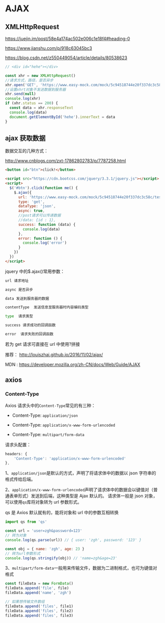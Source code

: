 # AJAX

## XMLHttpRequest

<https://juejin.im/post/58e4a174ac502e006c1e18f4#heading-0>

<https://www.jianshu.com/p/918c63045bc3>

<https://blog.csdn.net/z550449054/article/details/80538623>

```js
// <div id="hehe"></div>

const xhr = new XMLHttpRequest()
//请求方式，路径，是否异步
xhr.open('GET', 'https://www.easy-mock.com/mock/5c94518744e20f337dc3c58c/test/zgh/zghivan', false)
//设置xhrt对象不发送数据到服务器
xhr.send(null)
console.log(xhr)
if (xhr.status == 200) {
  const data = xhr.responseText
  console.log(data)
  document.getElementById('hehe').innerText = data
}
```

## ajax 获取数据

数据交互的几种方式：

<http://www.cnblogs.com/zxt-17862802783/p/7787258.html>

```html
<button id="btn">click!</button>

<script src="https://cdn.bootcss.com/jquery/3.3.1/jquery.js"></script>
<script>
  $('#btn').click(function me() {
    $.ajax({
      url: 'https://www.easy-mock.com/mock/5c94518744e20f337dc3c58c/test/zgh/zghivan',
      type: 'get',
      dataType: 'json',
      async: true,
      //post请求可以传递数据
      //data: {id : 1},
      success: function (data) {
        console.log(data)
      },
      error: function () {
        console.log('error')
      }
    })
  })
</script>
```

jquery 中的\$.ajax()常用参数：

```sh
url 请求地址

async 是否异步

data 发送到服务器的数据

contentType  发送信息至服务器时内容编码类型

type  请求类型

success 请求成功的回调函数

error  请求失败的回调函数
```

若为 get 请求可直接在 url 中使用?拼接

推荐： <http://louiszhai.github.io/2016/11/02/ajax/>

MDN : <https://developer.mozilla.org/zh-CN/docs/Web/Guide/AJAX>

## axios

### Content-Type

Axios 请求头中的`Content-Type`常见的有三种：

- Content-Type: `application/json`

- Content-Type: `application/x-www-form-urlencoded`

- Content-Type: `multipart/form-data`

请求头配置：

```js
headers: {
    'Content-Type': 'application/x-www-form-urlencoded'
},
```

1、`application/json`是默认的方式，声明了将请求体中的数据以 json 字符串的格式传给后端。

2、`application/x-www-form-urlencoded`声明了请求体中的数据会以键值对（普通表单形式）发送到后端，这种类型是 Ajax 默认的。
请求体一般是 json 对象，可以使用`qs`库将对象转为 url 参数形式。

qs 是 Axios 默认就有的，能将对象和 url 中的参数互相转换

```js
import qs from 'qs'

const url = 'user=zgh&password=123'
// 转为对象
console.log(qs.parse(url)) // { user: 'zgh', password: '123' }

const obj = { name: 'zgh', age: 23 }
// 转为url参数形式
console.log(qs.stringify(obj)) // 'name=zgh&age=23'
```

3、`multipart/form-data`一般用来传输文件，数据为二进制格式，也可为键值对格式

```js
const fileData = new FormData()
fileData.append('file', file)
fileData.append('name', 'zgh')

// 如果想传输文件数组
fileData.append('files', file1)
fileData.append('files', file2)
fileData.append('files', file3)

```
